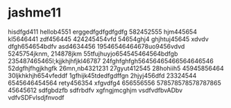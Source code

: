 # jashme11
hisdfgd411
hellob4551
erggedfgdfgdfgdfg
582452555
hjm445654
kl5646441
zdf456445
424245454vfd
54654ghj4
ghjhtuj45645 xdvdv
dfgh654654bdfv
asd4634456
19546546464678uo9456vdvd
5245754jknm,
214878jkm
55tfujhuyjo654545464564bdfgb
235487465465l;kjjkhjhfjkl46787
24fghfghfgh56456465466564646546
52dgfhjfhgjkhgfk
26mn,nb4321231
27gyut412545
28hohiih5
45945856464
30ljkhkhjh654vfeddf
1gfhijk45tdedfgdffgn
2hjyj456dfd
23324544
6545646454564
rety456354
xfgvdfg4
656556556
578578578578787865
45645612
sdfgbdzfb
sdfrbdfv
xgfngjmcghjm
vsdfvdfbvADbv
vdfvSDFvlsdjfnvodf
